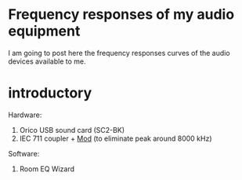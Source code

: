 # Frequency responses of my audio equipment

I am going to post here the frequency responses curves of the audio devices available to me. 

# introductory

Hardware:
 
1. Orico USB sound card (SC2-BK)
2. IEC 711 coupler + [Mod](https://youtu.be/_rDiknpl3F8) (to eliminate peak around 8000 kHz)

Software:

1. Room EQ Wizard
